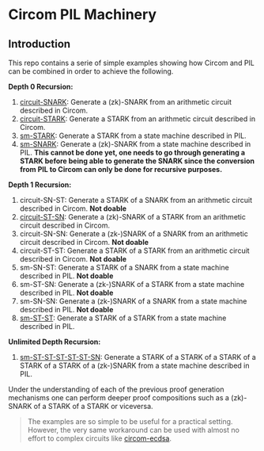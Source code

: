 # Circom PIL Machinery

## Introduction

This repo contains a serie of simple examples showing how Circom and PIL can be combined in order to achieve the following.

**Depth 0 Recursion:**
1.  [circuit-SNARK](https://github.com/hecmas/circom-pil-machinery/tree/main/circuit-SNARK): Generate a (zk)-SNARK from an arithmetic circuit described in Circom.
1. [circuit-STARK](https://github.com/hecmas/circom-pil-machinery/tree/main/circuit-STARK): Generate a STARK from an arithmetic circuit described in Circom.
1. [sm-STARK](https://github.com/hecmas/circom-pil-machinery/tree/main/sm-STARK): Generate a STARK from a state machine described in PIL.
1. [sm-SNARK](https://github.com/hecmas/circom-pil-machinery/tree/main/sm-SNARK): Generate a (zk)-SNARK from a state machine described in PIL. **This cannot be done yet, one needs to go through generating a STARK before being able to generate the SNARK since the conversion from PIL to Circom can only be done for recursive purposes.**

**Depth 1 Recursion:**
1. circuit-SN-ST: Generate a STARK of a SNARK from an arithmetic circuit described in Circom. **Not doable**
2. [circuit-ST-SN](https://github.com/hecmas/circom-pil-machinery/tree/main/circuit-ST-SN): Generate a (zk)-SNARK of a STARK from an arithmetic circuit described in Circom.
3. circuit-SN-SN: Generate a (zk-)SNARK of a SNARK from an arithmetic circuit described in Circom. **Not doable**
4. circuit-ST-ST: Generate a STARK of a STARK from an arithmetic circuit described in Circom. **Not doable**
5. sm-SN-ST: Generate a STARK of a SNARK from a state machine described in PIL. **Not doable**
6. sm-ST-SN: Generate a (zk-)SNARK of a STARK from a state machine described in PIL. **Not doable**
7. sm-SN-SN: Generate a (zk-)SNARK of a SNARK from a state machine described in PIL. **Not doable**
8. [sm-ST-ST](https://github.com/hecmas/circom-pil-machinery/tree/main/sm-SN-ST): Generate a STARK of a STARK from a state machine described in PIL.

**Unlimited Depth Recursion:**
1. [sm-ST-ST-ST-ST-ST-SN](https://github.com/hecmas/circom-pil-machinery/tree/main/sm-ST-ST-ST-ST-ST-SN): Generate a STARK of a STARK of a STARK of a STARK of a STARK of a (zk-)SNARK from a state machine described in PIL.

Under the understanding of each of the previous proof generation mechanisms one can perform deeper proof compositions such as a (zk)-SNARK of a STARK of a STARK or viceversa.

> The examples are so simple to be useful for a practical setting. However, the very same workaround can be used with almost no effort to complex circuits like [circom-ecdsa](https://github.com/0xPARC/circom-ecdsa).